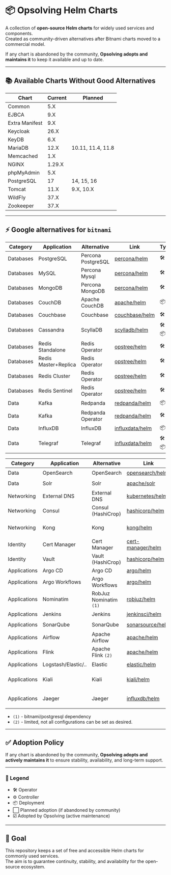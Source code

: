 # 📦 Opsolving Helm Charts

A collection of **open-source Helm charts** for widely used services and components.  
Created as community-driven alternatives after Bitnami charts moved to a commercial model.

If any chart is abandoned by the community, **Opsolving adopts and maintains it** to keep it available and up to date.

---

## 📚 Available Charts Without Good Alternatives

| Chart          | Current | Planned           |
|----------------|---------|-------------------|
| Common         | 5.X     |                   |
| EJBCA          | 9.X     |                   |
| Extra Manifest | 9.X     |                   |
| Keycloak       | 26.X    |                   |
| KeyDB          | 6.X     |                   |
| MariaDB        | 12.X    | 10.11, 11.4, 11.8 |
| Memcached      | 1.X     |                   |
| NGINX          | 1.29.X  |                   |
| phpMyAdmin     | 5.X     |                   |
| PostgreSQL     | 17      | 14, 15, 16        |
| Tomcat         | 11.X    | 9.X, 10.X         |
| WildFly        | 37.X    |                   |
| Zookeeper      | 37.X    |                   |

---

## ⚡ Google alternatives for `bitnami`

| Category  | Application          | Alternative        | Link                                                                                                      | Type      | Adopted |
|-----------|----------------------|--------------------|-----------------------------------------------------------------------------------------------------------|-----------|---------|
| Databases | PostgreSQL           | Percona PostgreSQL | [percona/helm](https://github.com/percona/percona-helm-charts/tree/main/charts/pg-operator)               | 🛠️       | ⬜       |
| Databases | MySQL                | Percona Mysql      | [percona/helm](https://github.com/percona/percona-helm-charts/tree/main/charts/pxc-operator)              | 🛠️       | ⬜       |
| Databases | MongoDB              | Percona MongoDB    | [percona/helm](https://github.com/percona/percona-helm-charts/tree/main/charts/psmdb-operator)            | 🛠️       | ⬜       |
| Databases | CouchDB              | Apache CouchDB     | [apache/helm](https://github.com/apache/couchdb-helm/tree/main/couchdb)                                   | 📦        | ⬜       |
| Databases | Couchbase            | Couchbase          | [couchbase/helm](https://github.com/couchbase-partners/helm-charts/tree/master/charts/couchbase-operator) | 🛠️       | ⬜       |
| Databases | Cassandra            | ScyllaDB           | [scylladb/helm](https://github.com/scylladb/scylla-operator/tree/master/helm)                             | 🛠️ / 📦️ | ⬜       |
| Databases | Redis Standalone     | Redis Operator     | [opstree/helm](https://github.com/OT-CONTAINER-KIT/redis-operator/tree/main/charts)                       | 🛠️       | ⬜       |
| Databases | Redis Master+Replica | Redis Operator     | [opstree/helm](https://github.com/OT-CONTAINER-KIT/redis-operator/tree/main/charts)                       | 🛠️       | ⬜       |
| Databases | Redis Cluster        | Redis Operator     | [opstree/helm](https://github.com/OT-CONTAINER-KIT/redis-operator/tree/main/charts)                       | 🛠️       | ⬜       |
| Databases | Redis Sentinel       | Redis Operator     | [opstree/helm](https://github.com/OT-CONTAINER-KIT/redis-operator/tree/main/charts)                       | 🛠️       | ⬜       |
| Data      | Kafka                | Redpanda           | [redpanda/helm](https://github.com/redpanda-data/redpanda-operator/tree/main/charts/redpanda)             | 📦        | ⬜       |
| Data      | Kafka                | Redpanda Operator  | [redpanda/helm](https://github.com/redpanda-data/redpanda-operator/tree/main/operator/chart)              | 🛠️       | ⬜       |
| Data      | InfluxDB             | InfluxDB           | [influxdata/helm](https://github.com/influxdata/helm-charts/tree/master/charts)                           | 📦        | ⬜       |
| Data      | Telegraf             | Telegraf           | [influxdata/helm](https://github.com/influxdata/helm-charts/tree/master/charts)                           | 🛠️ / 📦  | ⬜       |

| Category     | Application         | Alternative            | Link                                                                                                              | Type     | Adopted |
|--------------|---------------------|------------------------|-------------------------------------------------------------------------------------------------------------------|----------|---------|
| Data         | OpenSearch          | OpenSearch             | [opensearch/helm](https://github.com/opensearch-project/helm-charts/tree/main/charts)                             | 📦       | ⬜       |
| Data         | Solr                | Solr                   | [apache/solr](https://github.com/apache/solr-operator/tree/main/helm)                                             | 🛠️      | ⬜       |
| Networking   | External DNS        | External DNS           | [kubernetes/helm](https://github.com/kubernetes-sigs/external-dns/tree/master/charts/external-dns)                | ⚙️       | ⬜       |
| Networking   | Consul              | Consul (HashiCrop)     | [hashicorp/helm](https://github.com/hashicorp/consul-k8s/tree/main/charts/consul)                                 | 📦       | ⬜       |
| Networking   | Kong                | Kong                   | [kong/helm](https://github.com/Kong/charts/tree/main/charts)                                                      | 🛠️ / 📦 | ⬜       |
| Identity     | Cert Manager        | Cert Manager           | [cert-manager/helm](https://github.com/cert-manager/cert-manager/tree/master/deploy/charts/cert-manager)          | ⚙️       | ⬜       |
| Identity     | Vault               | Vault (HashiCrop)      | [hashicorp/helm](https://github.com/hashicorp/vault-helm)                                                    | 📦       | ⬜       |
| Applications | Argo CD             | Argo CD                | [argo/helm](https://github.com/argoproj/argo-helm/tree/main/charts/argo-cd)                               | ⚙️       | ⬜       |
| Applications | Argo Workflows      | Argo Workflows         | [argo/helm](https://github.com/argoproj/argo-helm/tree/main/charts/argo-workflows)                  | ⚙️       | ⬜       |
| Applications | Nominatim           | RobJuz Nominatim `(1)` | [robjuz/helm](https://github.com/robjuz/helm-charts/tree/master/charts/nominatim)                        | 📦       | ⬜       |
| Applications | Jenkins             | Jenkins                | [jenkinsci/helm](https://github.com/jenkinsci/helm-charts/tree/main/charts/jenkins)                               | 📦       | ⬜       |
| Applications | SonarQube           | SonarQube              | [sonarsource/helm](https://github.com/SonarSource/helm-chart-sonarqube/tree/master/charts)                        | 📦       | ⬜       |
| Applications | Airflow             | Apache Airflow         | [apache/helm](https://github.com/apache/airflow/tree/main/chart)                                                  | 📦       | ⬜       |
| Applications | Flink               | Apache Flink `(2)`     | [apache/helm](https://github.com/apache/flink-kubernetes-operator)                                                | 🛠️      | ⬜       |
| Applications | Logstash/Elastic/.. | Elastic                | [elastic/helm](https://www.elastic.co/docs/deploy-manage/deploy/cloud-on-k8s/managing-deployments-using-helm-chart) | 🛠️      | ⬜       |
| Applications | Kiali               | Kiali                  | [kiali/helm](https://kiali.io/docs/installation/installation-guide/install-with-helm/)                            | 🛠️ / 📦 | ⬜       |
| Applications | Jaeger              | Jaeger                 | [influxdb/helm](https://github.com/jaegertracing/helm-charts/tree/main/charts)                                    | 🛠️ / 📦 | ⬜       |

- `(1)` - bitnami/postgresql dependency
- `(2)` - limited, not all configurations can be set as desired.

---

## ✅ Adoption Policy

If any chart is abandoned by the community, **Opsolving adopts and actively maintains it** to ensure stability,
availability, and long-term support.

---

### 🔑 Legend

- 🛠️ Operator
- ⚙️ Controller
- 📦 Deployment
- ⬜ Planned adoption (if abandoned by community)
- ☑️ Adopted by Opsolving (active maintenance)

---

## 🎯 Goal

This repository keeps a set of free and accessible Helm charts for commonly used services.  
The aim is to guarantee continuity, stability, and availability for the open-source ecosystem.

